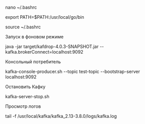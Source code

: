 nano ~/.bashrc

export PATH=$PATH:/usr/local/go/bin

source ~/.bashrc


Запуск в фоновом режиме

java -jar target/kafdrop-4.0.3-SNAPSHOT.jar --kafka.brokerConnect=localhost:9092


Консольный потребитель

kafka-console-producer.sh --topic test-topic --bootstrap-server localhost:9092


Остановить Кафку

kafka-server-stop.sh


Просмотр логов

tail -f /usr/local/kafka/kafka_2.13-3.8.0/logs/kafka.log


